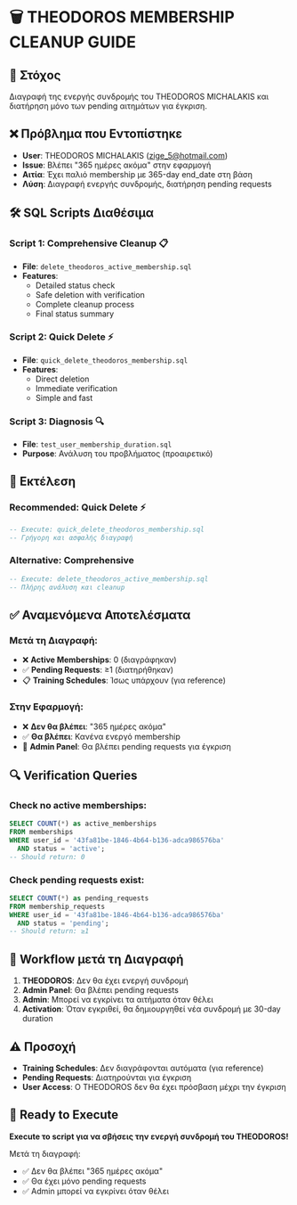 # 🗑️ THEODOROS MEMBERSHIP CLEANUP GUIDE

## 🎯 **Στόχος**
Διαγραφή της ενεργής συνδρομής του THEODOROS MICHALAKIS και διατήρηση μόνο των pending αιτημάτων για έγκριση.

## ❌ **Πρόβλημα που Εντοπίστηκε**
- **User**: THEODOROS MICHALAKIS (zige_5@hotmail.com)
- **Issue**: Βλέπει "365 ημέρες ακόμα" στην εφαρμογή
- **Αιτία**: Έχει παλιό membership με 365-day end_date στη βάση
- **Λύση**: Διαγραφή ενεργής συνδρομής, διατήρηση pending requests

## 🛠️ **SQL Scripts Διαθέσιμα**

### **Script 1: Comprehensive Cleanup** 📋
- **File**: `delete_theodoros_active_membership.sql`
- **Features**: 
  - Detailed status check
  - Safe deletion with verification
  - Complete cleanup process
  - Final status summary

### **Script 2: Quick Delete** ⚡
- **File**: `quick_delete_theodoros_membership.sql`
- **Features**:
  - Direct deletion
  - Immediate verification
  - Simple and fast

### **Script 3: Diagnosis** 🔍
- **File**: `test_user_membership_duration.sql`
- **Purpose**: Ανάλυση του προβλήματος (προαιρετικό)

## 🚀 **Εκτέλεση**

### **Recommended: Quick Delete** ⚡
```sql
-- Execute: quick_delete_theodoros_membership.sql
-- Γρήγορη και ασφαλής διαγραφή
```

### **Alternative: Comprehensive**
```sql
-- Execute: delete_theodoros_active_membership.sql  
-- Πλήρης ανάλυση και cleanup
```

## ✅ **Αναμενόμενα Αποτελέσματα**

### **Μετά τη Διαγραφή:**
- ❌ **Active Memberships**: 0 (διαγράφηκαν)
- ✅ **Pending Requests**: ≥1 (διατηρήθηκαν)
- 📋 **Training Schedules**: Ίσως υπάρχουν (για reference)

### **Στην Εφαρμογή:**
- ❌ **Δεν θα βλέπει**: "365 ημέρες ακόμα"
- ✅ **Θα βλέπει**: Κανένα ενεργό membership
- 🔄 **Admin Panel**: Θα βλέπει pending requests για έγκριση

## 🔍 **Verification Queries**

### **Check no active memberships**:
```sql
SELECT COUNT(*) as active_memberships
FROM memberships 
WHERE user_id = '43fa81be-1846-4b64-b136-adca986576ba'
  AND status = 'active';
-- Should return: 0
```

### **Check pending requests exist**:
```sql
SELECT COUNT(*) as pending_requests
FROM membership_requests 
WHERE user_id = '43fa81be-1846-4b64-b136-adca986576ba'
  AND status = 'pending';
-- Should return: ≥1
```

## 🎯 **Workflow μετά τη Διαγραφή**

1. **THEODOROS**: Δεν θα έχει ενεργή συνδρομή
2. **Admin Panel**: Θα βλέπει pending requests
3. **Admin**: Μπορεί να εγκρίνει τα αιτήματα όταν θέλει
4. **Activation**: Όταν εγκριθεί, θα δημιουργηθεί νέα συνδρομή με 30-day duration

## ⚠️ **Προσοχή**

- **Training Schedules**: Δεν διαγράφονται αυτόματα (για reference)
- **Pending Requests**: Διατηρούνται για έγκριση
- **User Access**: Ο THEODOROS δεν θα έχει πρόσβαση μέχρι την έγκριση

## 🚀 **Ready to Execute**

**Execute το script για να σβήσεις την ενεργή συνδρομή του THEODOROS!**

Μετά τη διαγραφή:
- ✅ Δεν θα βλέπει "365 ημέρες ακόμα"  
- ✅ Θα έχει μόνο pending requests
- ✅ Admin μπορεί να εγκρίνει όταν θέλει
